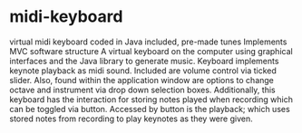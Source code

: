 # midi-keyboard
virtual midi keyboard coded in Java included, pre-made tunes
Implements MVC software structure
  A virtual keyboard on the computer using graphical interfaces and the Java library to generate music. 
  Keyboard implements keynote playback as midi sound. Included are volume control via ticked slider. 
  Also, found within the application window are options to change octave and instrument via drop down selection boxes. 
  Additionally, this keyboard has the interaction for storing notes played when recording which can be toggled via button. 
  Accessed by button is the playback; which uses stored notes from recording to play keynotes as they were given. 
